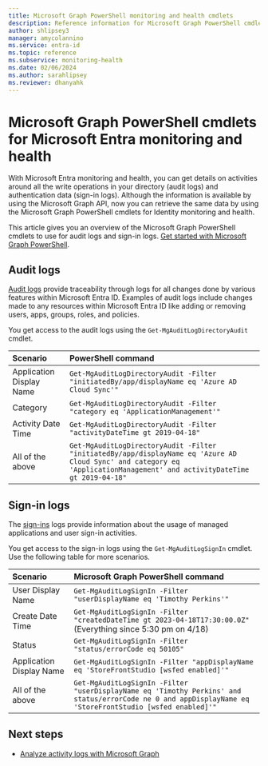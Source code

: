```yaml
---
title: Microsoft Graph PowerShell monitoring and health cmdlets
description: Reference information for Microsoft Graph PowerShell cmdlets for Microsoft Entra monitoring and health.
author: shlipsey3
manager: amycolannino
ms.service: entra-id
ms.topic: reference
ms.subservice: monitoring-health
ms.date: 02/06/2024
ms.author: sarahlipsey
ms.reviewer: dhanyahk
---
```


# Microsoft Graph PowerShell cmdlets for Microsoft Entra monitoring and health

With Microsoft Entra monitoring and health, you can get details on activities around all the write operations in your directory (audit logs) and authentication data (sign-in logs). Although the information is available by using the Microsoft Graph API, now you can retrieve the same data by using the Microsoft Graph PowerShell cmdlets for Identity monitoring and health.

This article gives you an overview of the Microsoft Graph PowerShell cmdlets to use for audit logs and sign-in logs. [Get started with Microsoft Graph PowerShell](/powershell/microsoftgraph/get-started).

## Audit logs

[Audit logs](concept-audit-logs.md) provide traceability through logs for all changes done by various features within Microsoft Entra ID. Examples of audit logs include changes made to any resources within Microsoft Entra ID like adding or removing users, apps, groups, roles, and policies.

You get access to the audit logs using the `Get-MgAuditLogDirectoryAudit` cmdlet.

| Scenario                      | PowerShell command |
| :--                           | :--                |
| Application Display Name      | `Get-MgAuditLogDirectoryAudit -Filter "initiatedBy/app/displayName eq 'Azure AD Cloud Sync'"` |
| Category                      | `Get-MgAuditLogDirectoryAudit -Filter "category eq 'ApplicationManagement'"` |
| Activity Date Time            | `Get-MgAuditLogDirectoryAudit -Filter "activityDateTime gt 2019-04-18"` |
| All of the above              | `Get-MgAuditLogDirectoryAudit -Filter "initiatedBy/app/displayName eq 'Azure AD Cloud Sync' and category eq 'ApplicationManagement' and activityDateTime gt 2019-04-18"` |

## Sign-in logs

The [sign-ins](concept-sign-ins.md) logs provide information about the usage of managed applications and user sign-in activities.

You get access to the sign-in logs using the `Get-MgAuditLogSignIn` cmdlet. Use the following table for more scenarios.

| Scenario                      | Microsoft Graph PowerShell command |
| :--                           | :--                |
| User Display Name             | `Get-MgAuditLogSignIn -Filter "userDisplayName eq 'Timothy Perkins'"` |
| Create Date Time              | `Get-MgAuditLogSignIn -Filter "createdDateTime gt 2023-04-18T17:30:00.0Z"` (Everything since 5:30 pm on 4/18) |
| Status                        | `Get-MgAuditLogSignIn -Filter "status/errorCode eq 50105"` |
| Application Display Name      | `Get-MgAuditLogSignIn -Filter "appDisplayName eq 'StoreFrontStudio [wsfed enabled]'"` |
| All of the above              | `Get-MgAuditLogSignIn -Filter "userDisplayName eq 'Timothy Perkins' and status/errorCode ne 0 and appDisplayName eq 'StoreFrontStudio [wsfed enabled]'"` |

## Next steps

- [Analyze activity logs with Microsoft Graph](howto-analyze-activity-logs-with-microsoft-graph.md)

